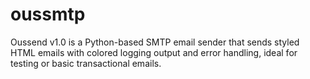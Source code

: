 # oussmtp
Oussend v1.0 is a Python-based SMTP email sender that sends styled HTML emails with colored logging output and error handling, ideal for testing or basic transactional emails.
